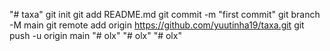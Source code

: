 "# taxa"  git init git add README.md git commit -m "first commit" git branch -M main git remote add origin https://github.com/yuutinha19/taxa.git git push -u origin main
"# olx" 
"# olx" 
"# olx" 
